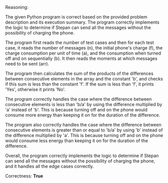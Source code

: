 Reasoning: 

The given Python program is correct based on the provided problem description and its execution summary. The program correctly implements the logic to determine if Stepan can send all the messages without the possibility of charging the phone.

The program first reads the number of test cases and then for each test case, it reads the number of messages (n), the initial phone's charge (f), the charge consumption per unit of time (a), and the consumption when turned off and on sequentially (b). It then reads the moments at which messages need to be sent (arr).

The program then calculates the sum of the products of the differences between consecutive elements in the array and the constant 'b', and checks if this sum is less than the constant 'f'. If the sum is less than 'f', it prints 'Yes', otherwise it prints 'No'.

The program correctly handles the case where the difference between consecutive elements is less than 'b/a' by using the difference multiplied by 'a' instead of 'b'. This is because turning off and on the phone would consume more energy than keeping it on for the duration of the difference.

The program also correctly handles the case where the difference between consecutive elements is greater than or equal to 'b/a' by using 'b' instead of the difference multiplied by 'a'. This is because turning off and on the phone would consume less energy than keeping it on for the duration of the difference.

Overall, the program correctly implements the logic to determine if Stepan can send all the messages without the possibility of charging the phone, and it handles all the edge cases correctly.

Correctness: **True**